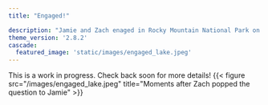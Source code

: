 ```yaml
---
title: "Engaged!"

description: "Jamie and Zach enaged in Rocky Mountain National Park on September 30th, 2023."
theme_version: '2.8.2'
cascade:
  featured_image: 'static/images/engaged_lake.jpeg'
---
```

This is a work in progress. Check back soon for more details!
{{< figure src="/images/engaged_lake.jpeg" title="Moments after Zach popped the question to Jamie" >}}
